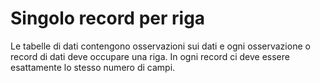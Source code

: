 # Singolo record per riga

Le tabelle di dati contengono osservazioni sui dati e ogni osservazione o record di dati deve occupare una riga. In ogni record ci deve essere esattamente lo stesso numero di campi.
